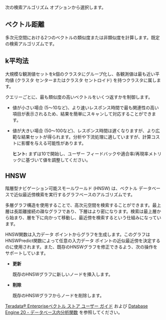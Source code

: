 次の検索アルゴリズム オプションから選択します。

## ベクトル距離


多次元空間における2つのベクトルの類似度または非類似度を計算します。既定の検索アルゴリズムです。

## k平均法


大規模な観測値セットをk個のクラスタにグループ化し、各観測値は最も近い平均値 (クラスタ センターまたはクラスタ セントロイド) を持つクラスタに属します。

クエリーごとに、最も類似度の高いベクトルをいくつ返すかを制御します。

-   値が小さい場合 (5～10など)、より速いレスポンス時間で最も関連性の高い項目が表示されるため、結果を簡単にスキャンして対応することができます。


-   値が大きい場合 (50～100など)、レスポンス時間は遅くなりますが、より広範な結果セットが得られます。分析や下流処理に適していますが、計算コストに影響を与える可能性があります。

    **ヒント:** まずは10で開始し、ユーザー フィードバックや適合率/再現率メトリックに基づいて値を調整してください。


## HNSW


階層型ナビゲーション可能スモールワールド (HNSW) は、ベクトル データベースで近似最近傍検索を実行するグラフベースのアルゴリズムです。

多層グラフ構造を使用することで、高次元空間を検索することができます。最上層は長距離接続の疎なグラフであり、下層はより密になります。検索は最上層から始まり、層を下に向かって移動し、最近傍を検索するという仕組みになっています。

HNSW関数は入力データ ポイントからグラフを生成します。このグラフはHNSWPredict関数によって任意の入力データ ポイントの近似最近傍を決定するのに使用されます。また、既存のHNSWグラフを修正できるよう、次の操作をサポートしています。

-   **更新**

    既存のHNSWグラフに新しいノードを挿入します。


-   **削除**

    既存のHNSWグラフからノードを削除します。


[Teradata® Enterpriseベクトル ストア ユーザー ガイド](https://docs.teradata.com/access/sources/dita/map?dita:mapPath=bav1749171335700.ditamap&dita:ditavalPath=yeh1751419390153.ditaval) および [Database Engine 20 - データベース内分析関数](https://docs.teradata.com/access/sources/dita/map?dita:mapPath=rjr1747262120366.ditamap) を参照してください。

